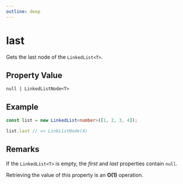 ```yaml
---
outline: deep
---
```


# ****last****

Gets the last node of the `LinkedList<T>`.

## **Property Value**

`null | LinkedListNode<T>`

## **Example**

```typescript
const list = new LinkedList<number>([1, 2, 3, 4]);

list.last // => LinkListNode(4)
```

## **Remarks**

If the `LinkedList<T>` is empty, the _first_ and _last_ properties contain `null`.

Retrieving the value of this property is an **O(1)** operation.

